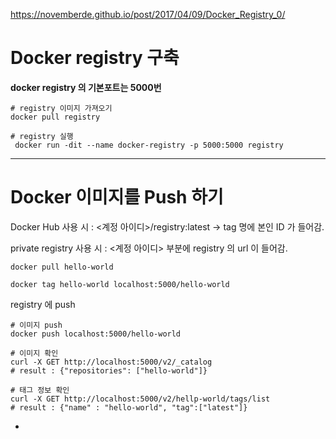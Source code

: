 https://novemberde.github.io/post/2017/04/09/Docker_Registry_0/


# Docker registry 구축



**docker registry 의 기본포트는 5000번**
```shell
# registry 이미지 가져오기
docker pull registry
```
```shell
# registry 실행
 docker run -dit --name docker-registry -p 5000:5000 registry
```

---

# Docker 이미지를 Push 하기

Docker Hub 사용 시 : <계정 아이디>/registry:latest -> tag 명에 본인 ID 가 들어감.

private registry 사용 시 : <계정 아이디> 부분에 registry 의 url 이 들어감.

```shell
docker pull hello-world

docker tag hello-world localhost:5000/hello-world
```

registry 에 push
```shell
# 이미지 push 
docker push localhost:5000/hello-world

# 이미지 확인
curl -X GET http://localhost:5000/v2/_catalog
# result : {"repositories": ["hello-world"]}

# 태그 정보 확인
curl -X GET http://localhost:5000/v2/hellp-world/tags/list
# result : {"name" : "hello-world", "tag":["latest"]}
```


*  